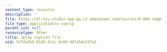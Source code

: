 ```yaml
---
content_type: resource
description: ''
file: https://ol-ocw-studio-app-qa.s3.amazonaws.com/courses/6-004-computation-structures-spring-2017/92fda2b501d55c1cbc60987a54e247a3_RFu2N_6lkmw.vtt
file_type: application/x-subrip
parent_uid: null
resourcetype: Other
title: 3play caption file
uid: 92fda2b5-01d5-5c1c-bc60-987a54e247a3
---
```

